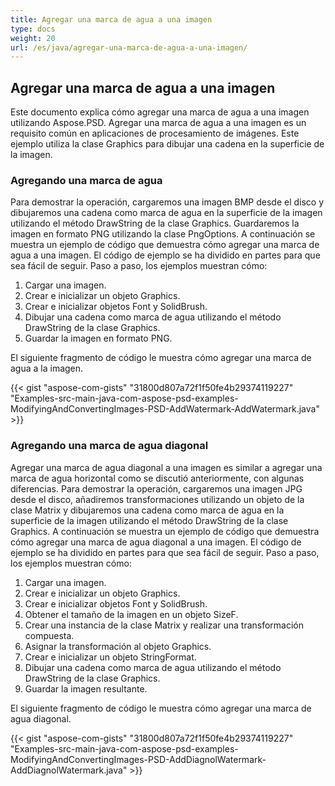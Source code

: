 ```yaml
---
title: Agregar una marca de agua a una imagen
type: docs
weight: 20
url: /es/java/agregar-una-marca-de-agua-a-una-imagen/
---
```


## **Agregar una marca de agua a una imagen**
Este documento explica cómo agregar una marca de agua a una imagen utilizando Aspose.PSD. Agregar una marca de agua a una imagen es un requisito común en aplicaciones de procesamiento de imágenes. Este ejemplo utiliza la clase Graphics para dibujar una cadena en la superficie de la imagen.
### **Agregando una marca de agua**
Para demostrar la operación, cargaremos una imagen BMP desde el disco y dibujaremos una cadena como marca de agua en la superficie de la imagen utilizando el método DrawString de la clase Graphics. Guardaremos la imagen en formato PNG utilizando la clase PngOptions. A continuación se muestra un ejemplo de código que demuestra cómo agregar una marca de agua a una imagen. El código de ejemplo se ha dividido en partes para que sea fácil de seguir. Paso a paso, los ejemplos muestran cómo:

1. Cargar una imagen.
1. Crear e inicializar un objeto Graphics.
1. Crear e inicializar objetos Font y SolidBrush.
1. Dibujar una cadena como marca de agua utilizando el método DrawString de la clase Graphics.
1. Guardar la imagen en formato PNG.

El siguiente fragmento de código le muestra cómo agregar una marca de agua a la imagen.



{{< gist "aspose-com-gists" "31800d807a72f1f50fe4b29374119227" "Examples-src-main-java-com-aspose-psd-examples-ModifyingAndConvertingImages-PSD-AddWatermark-AddWatermark.java" >}}
### **Agregando una marca de agua diagonal**
Agregar una marca de agua diagonal a una imagen es similar a agregar una marca de agua horizontal como se discutió anteriormente, con algunas diferencias. Para demostrar la operación, cargaremos una imagen JPG desde el disco, añadiremos transformaciones utilizando un objeto de la clase Matrix y dibujaremos una cadena como marca de agua en la superficie de la imagen utilizando el método DrawString de la clase Graphics. A continuación se muestra un ejemplo de código que demuestra cómo agregar una marca de agua diagonal a una imagen. El código de ejemplo se ha dividido en partes para que sea fácil de seguir. Paso a paso, los ejemplos muestran cómo:

1. Cargar una imagen.
1. Crear e inicializar un objeto Graphics.
1. Crear e inicializar objetos Font y SolidBrush.
1. Obtener el tamaño de la imagen en un objeto SizeF.
1. Crear una instancia de la clase Matrix y realizar una transformación compuesta.
1. Asignar la transformación al objeto Graphics.
1. Crear e inicializar un objeto StringFormat.
1. Dibujar una cadena como marca de agua utilizando el método DrawString de la clase Graphics.
1. Guardar la imagen resultante.

El siguiente fragmento de código le muestra cómo agregar una marca de agua diagonal.





{{< gist "aspose-com-gists" "31800d807a72f1f50fe4b29374119227" "Examples-src-main-java-com-aspose-psd-examples-ModifyingAndConvertingImages-PSD-AddDiagnolWatermark-AddDiagnolWatermark.java" >}}
